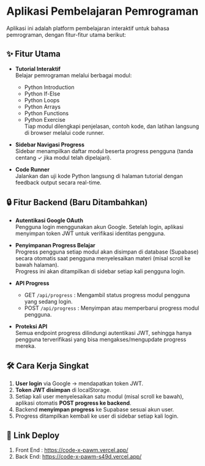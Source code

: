 # Aplikasi Pembelajaran Pemrograman

Aplikasi ini adalah platform pembelajaran interaktif untuk bahasa pemrograman, dengan fitur-fitur utama berikut:

## ✨ Fitur Utama

- **Tutorial Interaktif**  
  Belajar pemrograman melalui berbagai modul:  
  - Python Introduction
  - Python If-Else  
  - Python Loops  
  - Python Arrays  
  - Python Functions  
  - Python Exercise  
  Tiap modul dilengkapi penjelasan, contoh kode, dan latihan langsung di browser melalui code runner.

- **Sidebar Navigasi Progress**  
  Sidebar menampilkan daftar modul beserta progress pengguna (tanda centang ✓ jika modul telah dipelajari).

- **Code Runner**  
  Jalankan dan uji kode Python langsung di halaman tutorial dengan feedback output secara real-time.

## 🔒 Fitur Backend (Baru Ditambahkan)

- **Autentikasi Google OAuth**  
  Pengguna login menggunakan akun Google. Setelah login, aplikasi menyimpan token JWT untuk verifikasi identitas pengguna.

- **Penyimpanan Progress Belajar**  
  Progress pengguna setiap modul akan disimpan di database (Supabase) secara otomatis saat pengguna menyelesaikan materi (misal scroll ke bawah halaman).  
  Progress ini akan ditampilkan di sidebar setiap kali pengguna login.

- **API Progress**  
  - GET `/api/progress` : Mengambil status progress modul pengguna yang sedang login.
  - POST `/api/progress` : Menyimpan atau memperbarui progress modul pengguna.

- **Proteksi API**  
  Semua endpoint progress dilindungi autentikasi JWT, sehingga hanya pengguna terverifikasi yang bisa mengakses/mengupdate progress mereka.

## 🛠️ Cara Kerja Singkat

1. **User login** via Google → mendapatkan token JWT.
2. **Token JWT disimpan** di localStorage.
3. Setiap kali user menyelesaikan satu modul (misal scroll ke bawah), aplikasi otomatis **POST progress ke backend**.
4. Backend **menyimpan progress** ke Supabase sesuai akun user.
5. Progress ditampilkan kembali ke user di sidebar setiap kali login.

## 🚀 Link Deploy

1. Front End : https://code-x-pawm.vercel.app/
2. Back End: https://code-x-pawm-s49d.vercel.app/
